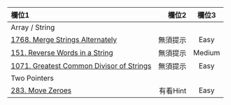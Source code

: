 | 欄位1 | 欄位2 | 欄位3 |
| :-- | --: |:--:|
| Array / String  |  |  |
| [1768. Merge Strings Alternately](https://github.com/Liavan0122/Liavan-Leetcodes/blob/main/LeetCode%2075/1768.%20Merge%20Strings%20Alternately.md)  | 無須提示 | Easy |
| [151. Reverse Words in a String](https://github.com/Liavan0122/Liavan-Leetcodes/blob/main/LeetCode%2075/151.%20Reverse%20Words%20in%20a%20String.md)  | 無須提示 | Medium |
| [1071. Greatest Common Divisor of Strings](https://github.com/Liavan0122/Liavan-Leetcodes/blob/main/LeetCode%2075/1071.%20Greatest%20Common%20Divisor%20of%20Strings.md)  | 無須提示 | Easy |
| Two Pointers  |  |  |
| [283. Move Zeroes](https://github.com/Liavan0122/Liavan-Leetcodes/blob/main/LeetCode%2075/1768.%20Merge%20Strings%20Alternately.md)  | 有看Hint | Easy |
